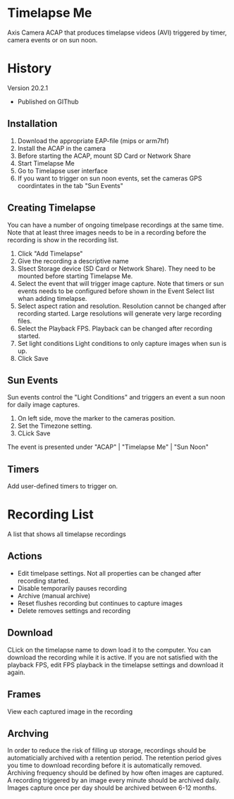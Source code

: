 # Timelapse Me
Axis Camera ACAP that produces timelapse videos (AVI) triggered by timer, camera events or on sun noon.

# History
Version 20.2.1
- Published on GIThub

## Installation
1. Download the appropriate EAP-file (mips or arm7hf)
2. Install the ACAP in the camera
3. Before starting the ACAP, mount SD Card or Network Share
4. Start Timelapse Me
5. Go to Timelapse user interface
6. If you want to trigger on sun noon events, set the cameras GPS coordintates in the tab "Sun Events"

## Creating Timelapse
You can have a number of ongoing timelpase recordings at the same time.  Note that at least three images needs to be in a recording  before the recording is show in the recording list.

1. Click "Add Timelapse"
2. Give the recording a descriptive name
3. Slsect Storage device (SD Card or Network Share).  They need to be mounted before starting Timelapse Me.
4. Select the event that will trigger image capture.  Note that timers or sun events needs to be configured before shown in the Event Select list whan adding timelapse.
5. Select aspect ration and resolution.  Resolution cannot be changed after recording started.  Large resolutions will generate very large recording files.
6. Select the Playback FPS.  Playback can be changed after recording started.
7. Set light conditions Light conditions to only capture images when sun is up.
8. Click Save

## Sun Events
Sun events control the "Light Conditions" and triggers an event a sun noon for daily image captures.
1. On left side, move the marker to the cameras position.
2. Set the Timezone setting.
3. CLick Save

The event is presented under "ACAP" | "Timelapse Me" | "Sun Noon"

## Timers
Add user-defined timers to trigger on.

# Recording List
A list that shows all timelapse recordings

## Actions
- Edit timelpase settings.  Not all properties can be changed after recording started.
- Disable temporarily pauses recording
- Archive (manual archive) 
- Reset flushes recording but continues to capture images
- Delete removes settings and recording

## Download
CLick on the timelapse name to down load it to the computer.  You can download the recording while it is active.  If you are not satisfied with the playback FPS, edit FPS playback in the timelapse settings and download it again.

## Frames
View each captured image in the recording

## Archving
In order to reduce the risk of filling up storage, recordings should be automaticially archived with a retention period.  The retention period gives you time to download recording before it is automatically removed.  Archiving frequency should be defined by how often images are captured.  A recording triggered by an image every minute should be archived daily.  Images capture once per day should be archived between 6-12 months.
